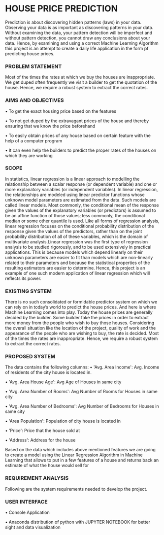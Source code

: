# HOUSE PRICE PREDICTION

Prediction is about discovering hidden patterns (laws) in your data. Observing your data is as important as discovering patterns in your data. Without examining the data, your pattern detection will be imperfect and without pattern detection, you cannot draw any conclusions about your data. Hence, by examining and using a correct Machine Learning Algorithm this project is an attempt to create a daily life application in the form pf predicting house prices.

### PROBLEM STATEMENT
Most of the times the rates at which we buy the houses are inappropriate. We get duped often frequently we visit a builder to get the quotation of the house. Hence, we require a robust system to extract the correct rates.

### AIMS AND OBJECTIVES
•	To get the exact housing price based on the features

•	To not get duped by the extravagant prices of the house and thereby ensuring that we know the price beforehand

•	To easily obtain prices of any house based on certain feature with the help of a computer program

•	It can even help the builders to predict the proper rates of the houses on which they are working
 

### SCOPE
In statistics, linear regression is a linear approach to modelling the relationship between a scalar response (or dependent variable) and one or more explanatory variables (or independent variables).  In linear regression, the relationships are modeled using linear predictor functions whose unknown model parameters are estimated from the data. Such models are called linear models.  Most commonly, the conditional mean of the response given the values of the explanatory variables (or predictors) is assumed to be an affine function of those values; less commonly, the conditional median or some other quantile is used. Like all forms of regression analysis, linear regression focuses on the conditional probability distribution of the response given the values of the predictors, rather than on the joint probability distribution of all of these variables, which is the domain of multivariate analysis.Linear regression was the first type of regression analysis to be studied rigorously, and to be used extensively in practical applications. This is because models which depend linearly on their unknown parameters are easier to fit than models which are non-linearly related to their parameters and because the statistical properties of the resulting estimators are easier to determine.
Hence, this project is an example of one such modern application of linear regression which will reflects its power.


### EXISTING SYSTEM
There is no such consolidated or formidable predictor system on which we can rely on in today’s world to predict the house prices. And here is where Machine Learning comes into play. Today the house prices are generally decided by the builder. Some builder fake the prices in order to extract more money from the people who wish to buy those houses. Considering the overall situation like the location of the project, quality of work and the appearance of the people who are wishing to buy, the rate is decided. Most of the times the rates are inappropriate. Hence, we require a robust system to extract the correct rates.
	
### PROPOSED SYSTEM
The data contains the following columns:
•	'Avg. Area Income': Avg. Income of residents of the city house is located in.

•	'Avg. Area House Age': Avg Age of Houses in same city

•	'Avg. Area Number of Rooms': Avg Number of Rooms for Houses in same city

•	'Avg. Area Number of Bedrooms': Avg Number of Bedrooms for Houses in same city

•	'Area Population': Population of city house is located in

•	'Price': Price that the house sold at

•	'Address': Address for the house

Based on the data which includes above mentioned features we are going to create a model using the Linear Regression Algorithm in Machine Learning that allows to put in a few features of a house and returns back an estimate of what the house would sell for 

### REQUIREMENT ANALYSIS
Following are the system requirements needed to develop the project.


### USER INTERFACE
•	Console Application

•	Anaconda distribution of python with JUPYTER NOTEBOOK for better sight and data visualization

